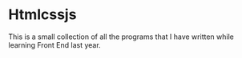 # Htmlcssjs
This is a small collection of all the programs that I have written while learning Front End last year.
